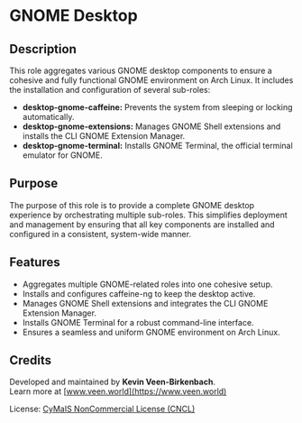 # GNOME Desktop

## Description

This role aggregates various GNOME desktop components to ensure a cohesive and fully functional GNOME environment on Arch Linux. It includes the installation and configuration of several sub-roles:
- **desktop-gnome-caffeine:** Prevents the system from sleeping or locking automatically.
- **desktop-gnome-extensions:** Manages GNOME Shell extensions and installs the CLI GNOME Extension Manager.
- **desktop-gnome-terminal:** Installs GNOME Terminal, the official terminal emulator for GNOME.

## Purpose

The purpose of this role is to provide a complete GNOME desktop experience by orchestrating multiple sub-roles. This simplifies deployment and management by ensuring that all key components are installed and configured in a consistent, system-wide manner.

## Features

- Aggregates multiple GNOME-related roles into one cohesive setup.
- Installs and configures caffeine-ng to keep the desktop active.
- Manages GNOME Shell extensions and integrates the CLI GNOME Extension Manager.
- Installs GNOME Terminal for a robust command-line interface.
- Ensures a seamless and uniform GNOME environment on Arch Linux.

## Credits

Developed and maintained by **Kevin Veen-Birkenbach**.  
Learn more at [www.veen.world](https://www.veen.world)

License: [CyMaIS NonCommercial License (CNCL)](https://s.veen.world/cncl)
